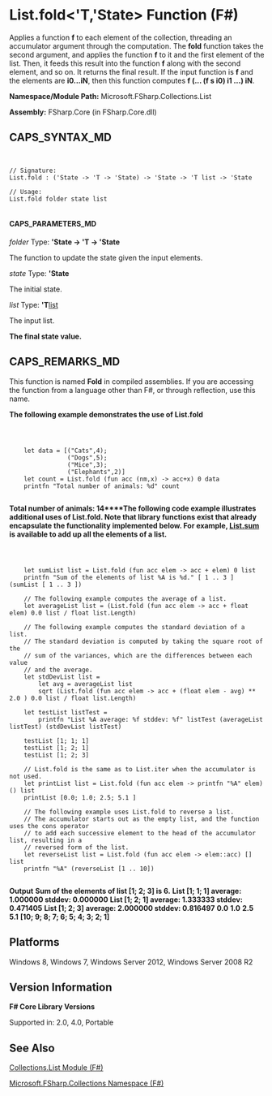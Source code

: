 # List.fold<'T,'State> Function (F#)

Applies a function **f** to each element of the collection, threading an accumulator argument through the computation. The **fold** function takes the second argument, and applies the function **f** to it and the first element of the list. Then, it feeds this result into the function **f** along with the second element, and so on. It returns the final result. If the input function is **f** and the elements are **i0...iN**, then this function computes **f (... (f s i0) i1 ...) iN**.

**Namespace/Module Path:** Microsoft.FSharp.Collections.List

**Assembly:** FSharp.Core (in FSharp.Core.dll)


## CAPS_SYNTAX_MD



```


// Signature:
List.fold : ('State -> 'T -> 'State) -> 'State -> 'T list -> 'State

// Usage:
List.fold folder state list


```



#### CAPS_PARAMETERS_MD
*folder*
Type: **'State -&gt; 'T -&gt; 'State**


The function to update the state given the input elements.


*state*
Type: **'State**


The initial state.


*list*
Type: **'T**[list](http://msdn.microsoft.com/en-us/library/c627b668-477b-4409-91ed-06d7f1b3e4a7)


The input list.



**The final state value.**
## CAPS_REMARKS_MD
This function is named **Fold** in compiled assemblies. If you are accessing the function from a language other than F#, or through reflection, use this name.

**The following example demonstrates the use of List.fold**


```



    let data = [("Cats",4);
                ("Dogs",5);
                ("Mice",3);
                ("Elephants",2)]
    let count = List.fold (fun acc (nm,x) -> acc+x) 0 data
    printfn "Total number of animals: %d" count


```



**Total number of animals: 14****The following code example illustrates additional uses of List.fold. Note that library functions exist that already encapsulate the functionality implemented below. For example, [List.sum](http://msdn.microsoft.com/en-us/library/54d47fe3-5ecf-4883-beb5-e915342a17f9) is available to add up all the elements of a list.**


```



    let sumList list = List.fold (fun acc elem -> acc + elem) 0 list
    printfn "Sum of the elements of list %A is %d." [ 1 .. 3 ] (sumList [ 1 .. 3 ])

    // The following example computes the average of a list.
    let averageList list = (List.fold (fun acc elem -> acc + float elem) 0.0 list / float list.Length)

    // The following example computes the standard deviation of a list.
    // The standard deviation is computed by taking the square root of the
    // sum of the variances, which are the differences between each value
    // and the average.
    let stdDevList list =
        let avg = averageList list
        sqrt (List.fold (fun acc elem -> acc + (float elem - avg) ** 2.0 ) 0.0 list / float list.Length)

    let testList listTest =
        printfn "List %A average: %f stddev: %f" listTest (averageList listTest) (stdDevList listTest)

    testList [1; 1; 1]
    testList [1; 2; 1]
    testList [1; 2; 3]

    // List.fold is the same as to List.iter when the accumulator is not used.
    let printList list = List.fold (fun acc elem -> printfn "%A" elem) () list
    printList [0.0; 1.0; 2.5; 5.1 ]

    // The following example uses List.fold to reverse a list.
    // The accumulator starts out as the empty list, and the function uses the cons operator
    // to add each successive element to the head of the accumulator list, resulting in a
    // reversed form of the list.
    let reverseList list = List.fold (fun acc elem -> elem::acc) [] list
    printfn "%A" (reverseList [1 .. 10])


```



**Output**
**Sum of the elements of list [1; 2; 3] is 6.**
**List [1; 1; 1] average: 1.000000 stddev: 0.000000**
**List [1; 2; 1] average: 1.333333 stddev: 0.471405**
**List [1; 2; 3] average: 2.000000 stddev: 0.816497**
**0.0**
**1.0**
**2.5**
**5.1**
**[10; 9; 8; 7; 6; 5; 4; 3; 2; 1]**
## Platforms
Windows 8, Windows 7, Windows Server 2012, Windows Server 2008 R2


## Version Information
**F# Core Library Versions**

Supported in: 2.0, 4.0, Portable


## See Also
[Collections.List Module &#40;F&#35;&#41;](Collections.List+Module+%28F%23%29.md)

[Microsoft.FSharp.Collections Namespace &#40;F&#35;&#41;](Microsoft.FSharp.Collections+Namespace+%28F%23%29.md)

